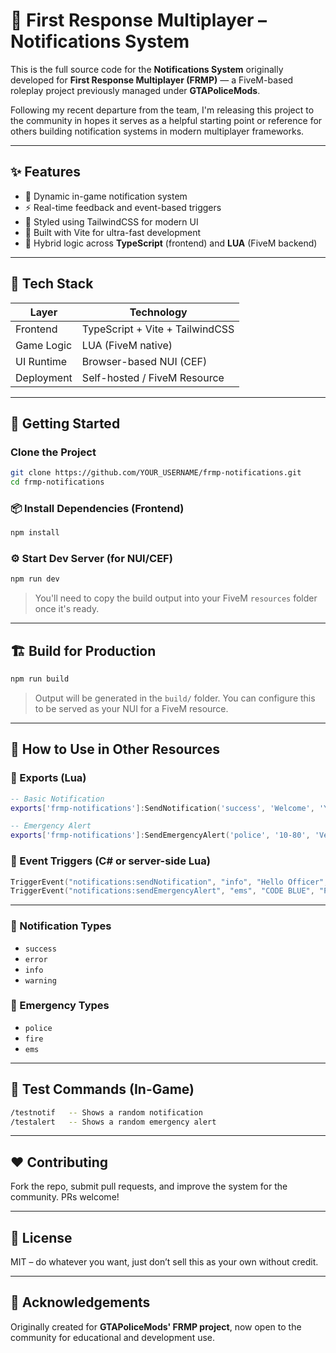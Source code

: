 # 🚨 First Response Multiplayer – Notifications System

This is the full source code for the **Notifications System** originally developed for **First Response Multiplayer (FRMP)** — a FiveM-based roleplay project previously managed under **GTAPoliceMods**.

Following my recent departure from the team, I'm releasing this project to the community in hopes it serves as a helpful starting point or reference for others building notification systems in modern multiplayer frameworks.

---

## ✨ Features

- 🔔 Dynamic in-game notification system
- ⚡ Real-time feedback and event-based triggers
- 🎨 Styled using TailwindCSS for modern UI
- 🚀 Built with Vite for ultra-fast development
- 🧠 Hybrid logic across **TypeScript** (frontend) and **LUA** (FiveM backend)

---

## 🧰 Tech Stack

| Layer       | Technology          |
|------------|---------------------|
| Frontend    | TypeScript + Vite + TailwindCSS |
| Game Logic  | LUA (FiveM native)  |
| UI Runtime  | Browser-based NUI (CEF) |
| Deployment  | Self-hosted / FiveM Resource |

---
## 🚀 Getting Started

### Clone the Project

```bash
git clone https://github.com/YOUR_USERNAME/frmp-notifications.git
cd frmp-notifications
```

### 📦 Install Dependencies (Frontend)

```bash
npm install
```

### ⚙️ Start Dev Server (for NUI/CEF)

```bash
npm run dev
```

> You'll need to copy the build output into your FiveM `resources` folder once it's ready.

---

## 🏗️ Build for Production

```bash
npm run build
```

> Output will be generated in the `build/` folder. You can configure this to be served as your NUI for a FiveM resource.

---

## 🧂 How to Use in Other Resources

### 🧪 Exports (Lua)

```lua
-- Basic Notification
exports['frmp-notifications']:SendNotification('success', 'Welcome', 'You have joined the server!')

-- Emergency Alert
exports['frmp-notifications']:SendEmergencyAlert('police', '10-80', 'Vespucci Blvd', 'Suspect fleeing in a red sports car.')
```

### 📣 Event Triggers (C# or server-side Lua)

```lua
TriggerEvent("notifications:sendNotification", "info", "Hello Officer", "This is a message from the server.")
TriggerEvent("notifications:sendEmergencyAlert", "ems", "CODE BLUE", "Pillbox Hill", "Unconscious individual on scene.")
```

---

### 🔁 Notification Types

- `success`
- `error`
- `info`
- `warning`

### 🚓 Emergency Types

- `police`
- `fire`
- `ems`

---

## 🧪 Test Commands (In-Game)

```bash
/testnotif   -- Shows a random notification
/testalert   -- Shows a random emergency alert
```

---

## ❤️ Contributing

Fork the repo, submit pull requests, and improve the system for the community. PRs welcome!

---

## 📄 License

MIT – do whatever you want, just don’t sell this as your own without credit.

---

## 🙏 Acknowledgements

Originally created for **GTAPoliceMods' FRMP project**, now open to the community for educational and development use.
```
